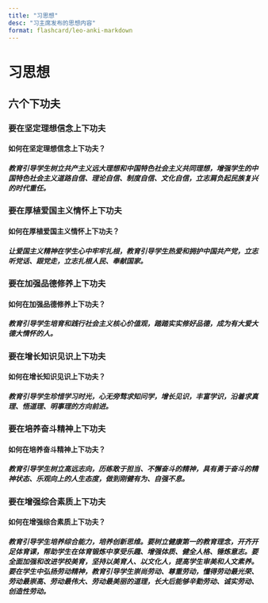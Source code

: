 ```yaml
---
title: "习思想"
desc: "习主席发布的思想内容"
format: flashcard/leo-anki-markdown
---
```


# 习思想
## 六个下功夫
### 要在坚定理想信念上下功夫
#### 如何在坚定理想信念上下功夫？
#####  教育引导学生树立共产主义远大理想和中国特色社会主义共同理想，增强学生的中国特色社会主义道路自信、理论自信、制度自信、文化自信，立志肩负起民族复兴的时代重任。
### 要在厚植爱国主义情怀上下功夫
#### 如何在厚植爱国主义情怀上下功夫？
#####  让爱国主义精神在学生心中牢牢扎根，教育引导学生热爱和拥护中国共产党，立志听党话、跟党走，立志扎根人民、奉献国家。
### 要在加强品德修养上下功夫
#### 如何在加强品德修养上下功夫？
#####  教育引导学生培育和践行社会主义核心价值观，踏踏实实修好品德，成为有大爱大德大情怀的人。
### 要在增长知识见识上下功夫
#### 如何在增长知识见识上下功夫？
#####  教育引导学生珍惜学习时光，心无旁骛求知问学，增长见识，丰富学识，沿着求真理、悟道理、明事理的方向前进。
### 要在培养奋斗精神上下功夫
#### 如何在培养奋斗精神上下功夫？
#####  教育引导学生树立高远志向，历练敢于担当、不懈奋斗的精神，具有勇于奋斗的精神状态、乐观向上的人生态度，做到刚健有为、自强不息。
### 要在增强综合素质上下功夫
#### 如何在增强综合素质上下功夫？
#####  教育引导学生培养综合能力，培养创新思维。要树立健康第一的教育理念，开齐开足体育课，帮助学生在体育锻炼中享受乐趣、增强体质、健全人格、锤炼意志。要全面加强和改进学校美育，坚持以美育人、以文化人，提高学生审美和人文素养。要在学生中弘扬劳动精神，教育引导学生崇尚劳动、尊重劳动，懂得劳动最光荣、劳动最崇高、劳动最伟大、劳动最美丽的道理，长大后能够辛勤劳动、诚实劳动、创造性劳动。
